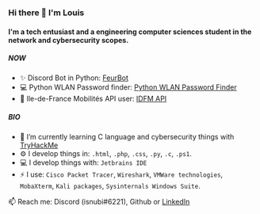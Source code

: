 ### Hi there 👋 I'm Louis

#### I'm a tech entusiast and a engineering computer sciences student in the network and cybersecurity scopes.

##### NOW

- :sparkles: Discord Bot in Python: [FeurBot](https://github.com/Isnubi/FeurBot/)
- :computer: Python WLAN Password finder: [Python WLAN Password Finder](https://github.com/Isnubi/python-wifi-password-finder/)
- :bullettrain_side: Ile-de-France Mobilités API user: [IDFM API](https://github.com/Isnubi/IDFM-API/) 

##### BIO

- 🌱 I’m currently learning C language and cybersecurity things with [TryHackMe](https://www.tryhackme.com)
- ⚙️ I develop things in: `.html`, `.php`, `.css`, `.py`, `.c`, `.ps1`.
- 💻 I develop things with: `Jetbrains IDE`
- ⚡ I use: `Cisco Packet Tracer`, `Wireshark`, `VMWare technologies`, `MobaXterm`, `Kali packages`, `Sysinternals Windows Suite`.


📫 Reach me: Discord (isnubi#6221), Github or [LinkedIn](https://www.linkedin.com/in/louis-gambart/)
